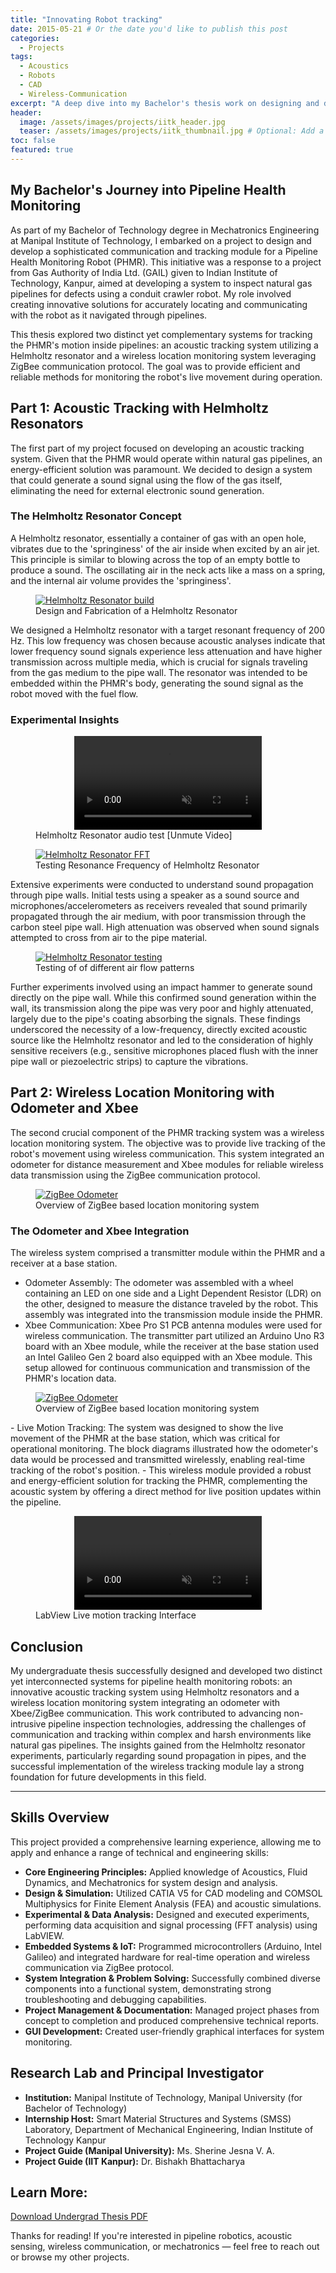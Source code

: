 ```yaml
---
title: "Innovating Robot tracking"
date: 2015-05-21 # Or the date you'd like to publish this post
categories:
  - Projects
tags:
  - Acoustics
  - Robots
  - CAD
  - Wireless-Communication
excerpt: "A deep dive into my Bachelor's thesis work on designing and developing communication and tracking modules for a Pipeline Health Monitoring Robot (PHMR) using Helmholtz resonators and ZigBee protocol."
header:
  image: /assets/images/projects/iitk_header.jpg
  teaser: /assets/images/projects/iitk_thumbnail.jpg # Optional: Add a relevant image path here
toc: false
featured: true
---
```


## My Bachelor's Journey into Pipeline Health Monitoring
As part of my Bachelor of Technology degree in Mechatronics Engineering at Manipal Institute of Technology, I embarked on a project to design and develop a sophisticated communication and tracking module for a Pipeline Health Monitoring Robot (PHMR). This initiative was a response to a project from Gas Authority of India Ltd. (GAIL) given to Indian Institute of Technology, Kanpur, aimed at developing a system to inspect natural gas pipelines for defects using a conduit crawler robot. My role involved creating innovative solutions for accurately locating and communicating with the robot as it navigated through pipelines.

This thesis explored two distinct yet complementary systems for tracking the PHMR's motion inside pipelines: an acoustic tracking system utilizing a Helmholtz resonator and a wireless location monitoring system leveraging ZigBee communication protocol. The goal was to provide efficient and reliable methods for monitoring the robot's live movement during operation.

## Part 1: Acoustic Tracking with Helmholtz Resonators
The first part of my project focused on developing an acoustic tracking system. Given that the PHMR would operate within natural gas pipelines, an energy-efficient solution was paramount. We decided to design a system that could generate a sound signal using the flow of the gas itself, eliminating the need for external electronic sound generation.

### The Helmholtz Resonator Concept
A Helmholtz resonator, essentially a container of gas with an open hole, vibrates due to the 'springiness' of the air inside when excited by an air jet. This principle is similar to blowing across the top of an empty bottle to produce a sound. The oscillating air in the neck acts like a mass on a spring, and the internal air volume provides the 'springiness'.

<figure class="m-figure center">
  <a href="/assets/images/projects/iitk_helmholtzresonator_process.jpg" class="popup">
    <img src="/assets/images/projects/iitk_helmholtzresonator_process.jpg" alt="Helmholtz Resonator build" />
  </a>
  <figcaption>Design and Fabrication of a Helmholtz Resonator</figcaption>
</figure>

We designed a Helmholtz resonator with a target resonant frequency of 200 Hz. This low frequency was chosen because acoustic analyses indicate that lower frequency sound signals experience less attenuation and have higher transmission across multiple media, which is crucial for signals traveling from the gas medium to the pipe wall. The resonator was intended to be embedded within the PHMR's body, generating the sound signal as the robot moved with the fuel flow.

### Experimental Insights
<figure class="m-figure center">
  <video controls autoplay muted style="max-width: 100%; height: auto; display: block; margin: 0 auto;">
    <source src="/assets/videos/iitk_phmr_hraudio.mp4" type="video/mp4">
    Your browser does not support the video tag.
  </video>
  <figcaption>Helmholtz Resonator audio test [Unmute Video]</figcaption>
</figure>

<figure class="m-figure center">
  <a href="/assets/images/projects/iitk_helmholtzresonator_fft.jpg" class="popup">
    <img src="/assets/images/projects/iitk_helmholtzresonator_fft.jpg" alt="Helmholtz Resonator FFT" />
  </a>
  <figcaption>Testing Resonance Frequency of Helmholtz Resonator</figcaption>
</figure>
Extensive experiments were conducted to understand sound propagation through pipe walls. Initial tests using a speaker as a sound source and microphones/accelerometers as receivers revealed that sound primarily propagated through the air medium, with poor transmission through the carbon steel pipe wall. High attenuation was observed when sound signals attempted to cross from air to the pipe material.

<figure class="m-figure center">
  <a href="/assets/images/projects/iitk_helmholtzresonator_jalexp.jpg" class="popup">
    <img src="/assets/images/projects/iitk_helmholtzresonator_jalexp.jpg" alt="Helmholtz Resonator testing" />
  </a>
  <figcaption>Testing of of different air flow patterns</figcaption>
</figure>
Further experiments involved using an impact hammer to generate sound directly on the pipe wall. While this confirmed sound generation within the wall, its transmission along the pipe was very poor and highly attenuated, largely due to the pipe's coating absorbing the signals. These findings underscored the necessity of a low-frequency, directly excited acoustic source like the Helmholtz resonator and led to the consideration of highly sensitive receivers (e.g., sensitive microphones placed flush with the inner pipe wall or piezoelectric strips) to capture the vibrations.



## Part 2: Wireless Location Monitoring with Odometer and Xbee
The second crucial component of the PHMR tracking system was a wireless location monitoring system. The objective was to provide live tracking of the robot's movement using wireless communication. This system integrated an odometer for distance measurement and Xbee modules for reliable wireless data transmission using the ZigBee communication protocol.
<figure class="m-figure center">
  <a href="/assets/images/projects/iitk_phmr_zigbeesetup.jpg" class="popup">
    <img src="/assets/images/projects/iitk_phmr_zigbeesetup.jpg" alt="ZigBee Odometer" />
  </a>
  <figcaption>Overview of ZigBee based location monitoring system</figcaption>
</figure>

### The Odometer and Xbee Integration
The wireless system comprised a transmitter module within the PHMR and a receiver at a base station.

- Odometer Assembly: The odometer was assembled with a wheel containing an LED on one side and a Light Dependent Resistor (LDR) on the other, designed to measure the distance traveled by the robot. This assembly was integrated into the transmission module inside the PHMR.
- Xbee Communication: Xbee Pro S1 PCB antenna modules were used for wireless communication. The transmitter part utilized an Arduino Uno R3 board with an Xbee module, while the receiver at the base station used an Intel Galileo Gen 2 board also equipped with an Xbee module. This setup allowed for continuous communication and transmission of the PHMR's location data.
<figure class="m-figure center">
  <a href="/assets/images/projects/iitk_phmr_odometersetup.jpg" class="popup">
    <img src="/assets/images/projects/iitk_phmr_odometersetup.jpg" alt="ZigBee Odometer" />
  </a>
  <figcaption>Overview of ZigBee based location monitoring system</figcaption>
</figure>
- Live Motion Tracking: The system was designed to show the live movement of the PHMR at the base station, which was critical for operational monitoring. The block diagrams illustrated how the odometer's data would be processed and transmitted wirelessly, enabling real-time tracking of the robot's position.
- This wireless module provided a robust and energy-efficient solution for tracking the PHMR, complementing the acoustic system by offering a direct method for live position updates within the pipeline.

<figure class="m-figure center">
  <video controls autoplay loop muted style="max-width: 100%; height: auto; display: block; margin: 0 auto;">
    <source src="/assets/videos/iitk_phmr_labview.mp4" type="video/mp4">
    Your browser does not support the video tag.
  </video>
  <figcaption>LabView Live motion tracking Interface</figcaption>
</figure>

## Conclusion
My undergraduate thesis successfully designed and developed two distinct yet interconnected systems for pipeline health monitoring robots: an innovative acoustic tracking system using Helmholtz resonators and a wireless location monitoring system integrating an odometer with Xbee/ZigBee communication. This work contributed to advancing non-intrusive pipeline inspection technologies, addressing the challenges of communication and tracking within complex and harsh environments like natural gas pipelines. The insights gained from the Helmholtz resonator experiments, particularly regarding sound propagation in pipes, and the successful implementation of the wireless tracking module lay a strong foundation for future developments in this field.

---
## Skills Overview
This project provided a comprehensive learning experience, allowing me to apply and enhance a range of technical and engineering skills:
- **Core Engineering Principles:** Applied knowledge of Acoustics, Fluid Dynamics, and Mechatronics for system design and analysis.
- **Design & Simulation:** Utilized CATIA V5 for CAD modeling and COMSOL Multiphysics for Finite Element Analysis (FEA) and acoustic simulations.
- **Experimental & Data Analysis:** Designed and executed experiments, performing data acquisition and signal processing (FFT analysis) using LabVIEW.
- **Embedded Systems & IoT:** Programmed microcontrollers (Arduino, Intel Galileo) and integrated hardware for real-time operation and wireless communication via ZigBee protocol.
- **System Integration & Problem Solving:** Successfully combined diverse components into a functional system, demonstrating strong troubleshooting and debugging capabilities.
- **Project Management & Documentation:** Managed project phases from concept to completion and produced comprehensive technical reports.
- **GUI Development:** Created user-friendly graphical interfaces for system monitoring.

## Research Lab and Principal Investigator
- **Institution:** Manipal Institute of Technology, Manipal University (for Bachelor of Technology) 
- **Internship Host:** Smart Material Structures and Systems (SMSS) Laboratory, Department of Mechanical Engineering, Indian Institute of Technology Kanpur 
- **Project Guide (Manipal University):** Ms. Sherine Jesna V. A. 
- **Project Guide (IIT Kanpur):** Dr. Bishakh Bhattacharya 

## Learn More:

<div class="download-button download-button--left"><a href="/assets/files/JalPanchal_UndergradThesis.pdf" class="tag">Download Undergrad Thesis PDF</a></div>

Thanks for reading! If you're interested in pipeline robotics, acoustic sensing, wireless communication, or mechatronics — feel free to reach out or browse my other projects.
